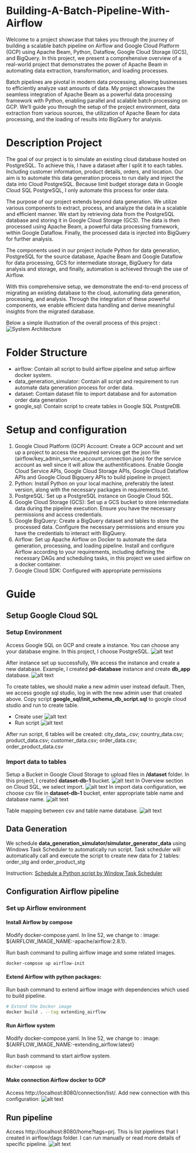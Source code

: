 # Building-A-Batch-Pipeline-With-Airflow
Welcome to a project showcase that takes you through the journey of building a scalable batch pipeline on Airflow and Google Cloud Platform (GCP) using Apache Beam, Python, Dataflow, Google Cloud Storage (GCS), and BigQuery. In this project, we present a comprehensive overview of a real-world project that demonstrates the power of Apache Beam in automating data extraction, transformation, and loading processes.

Batch pipelines are pivotal in modern data processing, allowing businesses to efficiently analyze vast amounts of data. My project showcases the seamless integration of Apache Beam as a powerful data processing framework with Python, enabling parallel and scalable batch processing on GCP. We’ll guide you through the setup of the project environment, data extraction from various sources, the utilization of Apache Beam for data processing, and the loading of results into BigQuery for analysis.

# Description Project
The goal of our project is to simulate an existing cloud database hosted on PostgreSQL. To achieve this, I have a dataset after I split it to each tables. Including customer information, product details, orders, and location. Our aim is to automate this data generation process to run daily and inject the data into Cloud PostgreSQL. Because limit budget storage data in Google Cloud SQL PostgreSQL, I only automate this process for order data.

The purpose of our project extends beyond data generation. We utilize various components to extract, process, and analyze the data in a scalable and efficient manner. We start by retrieving data from the PostgreSQL database and storing it in Google Cloud Storage (GCS). The data is then processed using Apache Beam, a powerful data processing framework, within Google Dataflow. Finally, the processed data is injected into BigQuery for further analysis.

The components used in our project include Python for data generation, PostgreSQL for the source database, Apache Beam and Google Dataflow for data processing, GCS for intermediate storage, BigQuery for data analysis and storage, and finally, automation is achieved through the use of Airflow.

With this comprehensive setup, we demonstrate the end-to-end process of migrating an existing database to the cloud, automating data generation, processing, and analysis. Through the integration of these powerful components, we enable efficient data handling and derive meaningful insights from the migrated database.

Below a simple illustration of the overall process of this project :
![System Architecture](readme_imgs/system_design.png)

# Folder Structure
* airflow: Contain all script to build airflow pipeline and setup airflow docker system.
* data_generation_simulator: Contain all script and requirement to run automate data generation process for order data.
* dataset: Contain dataset file to import database and for automation order data generation
* google_sql: Contain script to create tables in Google SQL PostgreDB.

# Setup and configuration
1) Google Cloud Platform (GCP) Account: Create a GCP account and set up a project to access the required services get the json file (airflow/key_admin_service_account_connection.json) for the service account as well since it will allow the authentifications. Enable Google Cloud Service APIs, Google Cloud Storage APIs, Google Cloud Dataflow APIs and Google Cloud Bigquery APIs to build pipeline in project. 
2) Python: Install Python on your local machine, preferably the latest version, along with the necessary packages in requirements.txt.
3) PostgreSQL: Set up a PostgreSQL instance on Google Cloud SQL.
4) Google Cloud Storage (GCS): Set up a GCS bucket to store intermediate data during the pipeline execution. Ensure you have the necessary permissions and access credentials.
5) Google BigQuery: Create a BigQuery dataset and tables to store the processed data. Configure the necessary permissions and ensure you have the credentials to interact with BigQuery.
6) Airflow: Set up Apache Airflow on Docker to automate the data generation, processing, and loading pipeline. Install and configure Airflow according to your requirements, including defining the necessary DAGs and scheduling tasks, in this project we used airflow on a docker container.
7) Google Cloud SDK: Configured with appropriate permissions

# Guide 
## Setup Google Cloud SQL
### Setup Environment
Access Google SQL on GCP and create a instance. You can choose any your database engine. In this project, I choose PostgreSQL.
![alt text](readme_imgs/image.png)

After instance set up successfully, We access the instance and create a new database. Example, I created **pd-database** instance and create **db_app** database.
![alt text](readme_imgs/image_2.png)

To create tables, we should make a new admin user instead default. Then, we access google sql studio, log in with the new admin user that created above. Copy script **google_sql/init_schema_db_script.sql** to google cloud studio and run to create table.

* Create user
![alt text](readme_imgs/image_3.png)
* Run script
![alt text](readme_imgs/image_4.png)

After run script, 6 tables will be created: city_data_.csv; country_data.csv; product_data.csv; customer_data.csv; order_data.csv; order_product_data.csv

### Import data to tables
Setup a Bucket in Google Cloud Storage to upload files in **/dataset** folder. In this project, I created **dataset-db-1** bucket.
![alt text](readme_imgs/image_7.png)
In Overview section on Cloud SQL, we select import.
![alt text](readme_imgs/image_8.png) 
In import data configuration, we choose csv file in **dataset-db-1** bucket, enter appropriate table name and database name.
![alt text](readme_imgs/image_9.png)

Table mapping between csv and table name database.
![alt text](readme_imgs/image_10.png) 

## Data Generation
We schedule **data_generation_simulator/simulator_generator_data** using Windows Task Scheduler to automatically run script. Task scheduler will automatically call and execute the script to create new data for 2 tables: order_stg and order_product_stg

Instruction: [Schedule a Python script by Window Task Scheduler](https://community.esri.com/t5/python-documents/schedule-a-python-script-using-windows-task/ta-p/915861)

## Configuration Airflow pipeline
### Set up Airflow environment
#### Install Airflow by compose
Modify docker-compose.yaml. In line 52, we change to :
image: ${AIRFLOW_IMAGE_NAME:-apache/airflow:2.8.1}.

Run bash command to pulling airflow image and some related images.
``` bash
docker-compose up airflow-init
```

#### Extend Airflow with python packages:

Run bash command to extend airflow image with dependencies which used to build pipeline.
```bash
# Extend the Docker image
docker build . --tag extending_airflow
```

#### Run Airflow system
Modify docker-compose.yaml. In line 52, we change to :
image: ${AIRFLOW_IMAGE_NAME:-extending_airflow:latest}

Run bash command to start airflow system.

``` bash
docker-compose up
```

#### Make connection Airflow docker to GCP
Access http://localhost:8080/connection/list/. 
Add new connection with this configuration:
![alt text](readme_imgs/image_5.png)

## Run pipeline
Access http://localhost:8080/home?tags=prj. This is list pipelines that I created in airflow/dags folder. I can run manually or read more details of specific pipeline.
![alt text](readme_imgs/image_6.png) 
